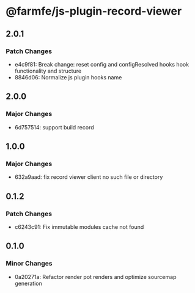 # @farmfe/js-plugin-record-viewer

## 2.0.1

### Patch Changes

- e4c9f81: Break change: reset config and configResolved hooks hook functionality and structure
- 8846d06: Normalize js plugin hooks name

## 2.0.0

### Major Changes

- 6d757514: support build record

## 1.0.0

### Major Changes

- 632a9aad: fix record viewer client no such file or directory

## 0.1.2

### Patch Changes

- c6243c91: Fix immutable modules cache not found

## 0.1.0

### Minor Changes

- 0a20271a: Refactor render pot renders and optimize sourcemap generation
